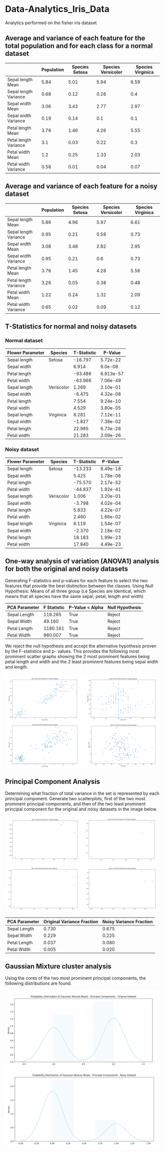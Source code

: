 # Data-Analytics_Iris_Data
Analytics performed on the fisher iris dataset


## Average and variance of each feature for the total population and for each class for a normal dataset


|  | Population |  Species Setosa |  Species Versicolor  |  Species Virginica  |
|-----|-----|---|---|---|
|  Sepal length Mean   | 5.84  |   5.01  |  5.94 |  6.59 |
|  Sepal length Variance   |  0.68 |  0.12   |  0.26 | 0.4  |
|  Sepal width Mean  |  3.06   |  3.43 | 2.77  | 2.97  |
|  Sepal width Variance  |  0.19   |  0.14 |  0.1 |  0.1 |
|  Petal length Mean  |   3.76  | 1.46  |  4.26 |  5.55 |
|  Petal length Variance  |  3.1   | 0.03  | 0.22  |  0.3 |
|  Petal width Mean  |   1.2  | 0.25  |  1.33 |  2.03 |
|  Petal width Variance  |  0.58   | 0.01  | 0.04  |  0.07 |



## Average and variance of each feature for a noisy dataset

|  | Population |  Species Setosa |  Species Versicolor  |  Species Virginica  |
|-----|-----|---|---|---|
|  Sepal length Mean   | 5.86  |   4.96|  5.97 |  6.61 |
|  Sepal length Variance   |  0.95 |  0.21   |  0.58 | 0.73  |
|  Sepal width Mean  |  3.08   |  3.48 | 2.82  | 2.95  |
|  Sepal width Variance  |  0.95   |  0.21 |  0.6 |  0.73 |
|  Petal length Mean  |   3.76  | 1.45  |  4.28 |  5.56 |
|  Petal length Variance  |  3.26   | 0.05  | 0.38  |  0.48 |
|  Petal width Mean  |   1.22  | 0.24  |  1.32 |  2.09 |
|  Petal width Variance  |  0.65   | 0.02  | 0.09  |  0.12 |



## T-Statistics for normal and noisy datasets
### Normal dataset

| Flower Parameter |  Species |  T-Statistic  |  P-Value  |
|-----|-----|---|---|
|  Sepal length    |  Setosa |  -16.797 |  5.72e-22 | 
|  Sepal width  |   | 6.914  | 9.0e-09  |
|  Petal length  |   |  -93.486 |  6.913e-57 | 
|  Petal width  |   | -63.966  |  7.06e-49 |
|  Sepal length    |  Veriscolor |  1.269 | 2.10e-01  | 
|  Sepal width  |   | -6.475  |  4.32e-08 |
|  Petal length  |   |  7.554 | 9.24e-10  | 
|  Petal width  |   | 4.529  | 3.80e-05  | 
|  Sepal length    |  Virginica |  8.281 | 7.12e-11  |
|  Sepal width  |   | -1.827  | 7.38e-02  |
|  Petal length  |   | 22.985  | 6.73e-28  |
|  Petal width  |   | 21.283  |  2.09e-26 |


### Noisy dataset

| Flower Parameter |  Species |  T-Statistic  |  P-Value  |
|-----|-----|---|---|
|  Sepal length    |  Setosa |  -13.233 |  8.49e-18 | 
|  Sepal width  |   | 5.425  | 1.78e-06  |
|  Petal length  |   |  -75.570 |  2.17e-52 | 
|  Petal width  |   | -44.837  |  1.92e-41 |
|  Sepal length    |  Veriscolor |  1.006 | 3.20e-01  | 
|  Sepal width  |   | -3.798  |  4.02e-04 |
|  Petal length  |   |  5.833 | 4.22e-07  | 
|  Petal width  |   | 2.480  | 1.66e-02  | 
|  Sepal length    |  Virginica |  6.119| 1.54e-07  |
|  Sepal width  |   | -2.370  | 2.18e-02  |
|  Petal length  |   | 18.183  | 1.99e-23  |
|  Petal width  |   | 17.840  |  4.49e-23 |



## One-way analysis of variation (ANOVA1) analysis for both the original and noisy datasets
Generating F-statistics and p-values for each feature to select the two features that provide the best distinction between the classes. 
Using Null Hypothesis: Means of all three group (i.e Species are Identical, which means that all species have the same sepal, petal, length and width)


| PCA Parameter | F Statistic | P-Value < Alpha | Null Hypothesis |
|-----|-----|---|---|
| Sepal Length | 119.265 | True | Reject |
| Sepal Width | 49.160 | True | Reject |
| Petal Length | 1180.161 | True | Reject |
| Petal Width | 960.007 | True | Reject |

We reject the null hypothesis and accept the alternative hypothesis proven by the F-statistice and p- values.
This provides the following most prominent scatter graphs showing the 2 most prominent features being petal length and width and the 2 least prominent features being sepal width and length.

![ANOVA graph](images/anovagraph.png)



## Principal Component Analysis
Determining what fraction of total variance in the set is represented by each principal component. Generate two scatterplots, first of the two most prominent principal components, and then of the two least prominent principal component for the original and noisy datasets in the image below.

![PCA](images/pca.png)

| PCA Parameter | Original Variance Fraction | Noisy Variance Fraction |
|-----|-----|---|
| Sepal Length | 0.730 | 0.675 |
| Sepal Width | 0.229 | 0.225 |
| Petal Length | 0.037 | 0.080 |
| Petal Width | 0.005 | 0.020 |




## Gaussian Mixture cluster analysis
Using the cores of the two most prominent principal components, the following distributions are found.

![PCA Gaussian](images/pcagaussian.png)

